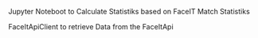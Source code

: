 Jupyter Noteboot to Calculate Statistiks based on FaceIT Match Statistiks

FaceItApiClient to retrieve Data from the FaceItApi
